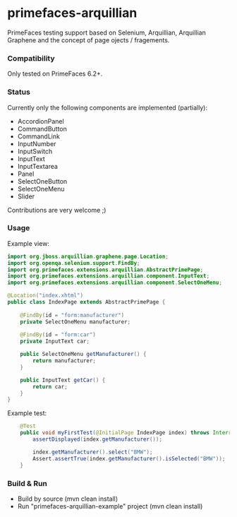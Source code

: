 # primefaces-arquillian
PrimeFaces testing support based on Selenium, Arquillian, Arquillian Graphene and the concept of page ojects / fragements.

### Compatibility
Only tested on PrimeFaces 6.2+.

### Status
Currently only the following components are implemented (partially):
- AccordionPanel
- CommandButton
- CommandLink
- InputNumber
- InputSwitch
- InputText
- InputTextarea
- Panel
- SelectOneButton
- SelectOneMenu
- Slider

Contributions are very welcome ;)

### Usage

Example view: 
```java
import org.jboss.arquillian.graphene.page.Location;
import org.openqa.selenium.support.FindBy;
import org.primefaces.extensions.arquillian.AbstractPrimePage;
import org.primefaces.extensions.arquillian.component.InputText;
import org.primefaces.extensions.arquillian.component.SelectOneMenu;

@Location("index.xhtml")
public class IndexPage extends AbstractPrimePage {
    
    @FindBy(id = "form:manufacturer")
    private SelectOneMenu manufacturer;
    
    @FindBy(id = "form:car")
    private InputText car;

    public SelectOneMenu getManufacturer() {
        return manufacturer;
    }

    public InputText getCar() {
        return car;
    }
}
```

Example test:
```java
    @Test
    public void myFirstTest(@InitialPage IndexPage index) throws InterruptedException {
        assertDisplayed(index.getManufacturer());

        index.getManufacturer().select("BMW");
        Assert.assertTrue(index.getManufacturer().isSelected("BMW"));
    }
```

### Build & Run
- Build by source (mvn clean install)
- Run "primefaces-arquillian-example" project (mvn clean install)
